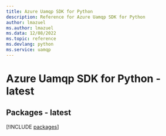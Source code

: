 ```yaml
---
title: Azure Uamqp SDK for Python
description: Reference for Azure Uamqp SDK for Python
author: lmazuel
ms.author: lmazuel
ms.data: 12/08/2022
ms.topic: reference
ms.devlang: python
ms.service: uamqp
---
```

# Azure Uamqp SDK for Python - latest
## Packages - latest
[!INCLUDE [packages](uamqp-index.md)]